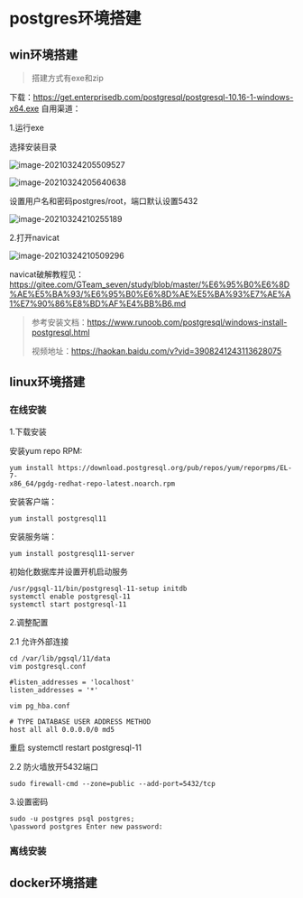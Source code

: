 # postgres环境搭建

## win环境搭建

> 搭建方式有exe和zip

下载：https://get.enterprisedb.com/postgresql/postgresql-10.16-1-windows-x64.exe
自用渠道：

1.运行exe

选择安装目录

![image-20210324205509527](https://sevenpic.oss-cn-beijing.aliyuncs.com/img/image-20210324205509527.png)

![image-20210324205640638](https://sevenpic.oss-cn-beijing.aliyuncs.com/img/image-20210324205640638.png)

设置用户名和密码postgres/root，端口默认设置5432

![image-20210324210255189](https://sevenpic.oss-cn-beijing.aliyuncs.com/img/image-20210324210255189.png)

2.打开navicat

![image-20210324210509296](https://sevenpic.oss-cn-beijing.aliyuncs.com/img/image-20210324210509296.png)

navicat破解教程见：https://gitee.com/GTeam_seven/study/blob/master/%E6%95%B0%E6%8D%AE%E5%BA%93/%E6%95%B0%E6%8D%AE%E5%BA%93%E7%AE%A1%E7%90%86%E8%BD%AF%E4%BB%B6.md

> 参考安装文档：https://www.runoob.com/postgresql/windows-install-postgresql.html
>
> 视频地址：https://haokan.baidu.com/v?vid=3908241243113628075

## linux环境搭建

### 在线安装

1.下载安装

安装yum repo RPM:

```shell
yum install https://download.postgresql.org/pub/repos/yum/reporpms/EL-7-
x86_64/pgdg-redhat-repo-latest.noarch.rpm
```

安装客户端：

```shell
yum install postgresql11
```

安装服务端：

```shell
yum install postgresql11-server
```

初始化数据库并设置开机启动服务

```shell
/usr/pgsql-11/bin/postgresql-11-setup initdb
systemctl enable postgresql-11
systemctl start postgresql-11
```

2.调整配置

2.1 允许外部连接 

```shell
cd /var/lib/pgsql/11/data 
vim postgresql.conf
```

```properties
#listen_addresses = 'localhost'
listen_addresses = '*'
```

`vim pg_hba.conf`

```shell
# TYPE DATABASE USER ADDRESS METHOD
host all all 0.0.0.0/0 md5
```

重启 systemctl restart postgresql-11

2.2 防火墙放开5432端口

```shell
sudo firewall-cmd --zone=public --add-port=5432/tcp
```

3.设置密码

```shell
sudo -u postgres psql postgres;
\password postgres Enter new password:
```

### 离线安装

## docker环境搭建

